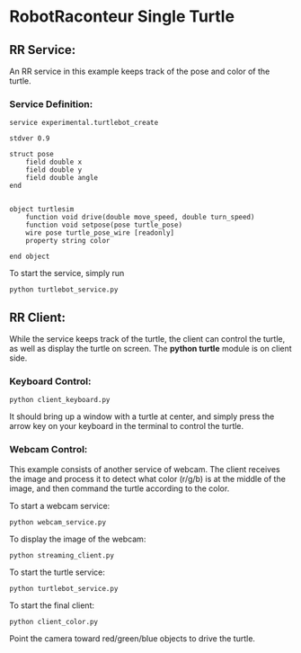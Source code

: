 # RobotRaconteur Single Turtle
## RR Service:
An RR service in this example keeps track of the pose and color of the turtle.
### Service Definition:
```
service experimental.turtlebot_create

stdver 0.9

struct pose
    field double x
    field double y
    field double angle
end


object turtlesim
	function void drive(double move_speed, double turn_speed)
	function void setpose(pose turtle_pose)
	wire pose turtle_pose_wire [readonly]
	property string color

end object
```

To start the service, simply run 
```
python turtlebot_service.py
```

## RR Client:
While the service keeps track of the turtle, the client can control the turtle, as well as display the turtle on screen. The **python turtle** module is on client side.
### Keyboard Control:
```
python client_keyboard.py
```
It should bring up a window with a turtle at center, and simply press the arrow key on your keyboard in the terminal to control the turtle.

### Webcam Control:
This example consists of another service of webcam. The client receives the image and process it to detect what color (r/g/b) is at the middle of the image, and then command the turtle according to the color.

To start a webcam service:
```
python webcam_service.py
```
To display the image of the webcam:
```
python streaming_client.py
```
To start the turtle service:
```
python turtlebot_service.py
```
To start the final client:
```
python client_color.py
```
Point the camera toward red/green/blue objects to drive the turtle.
